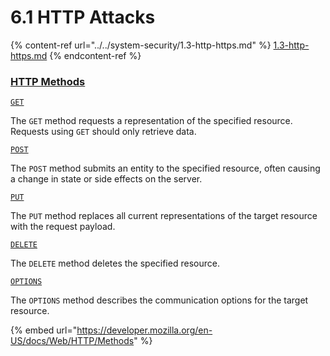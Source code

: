 # 6.1 HTTP Attacks

{% content-ref url="../../system-security/1.3-http-https.md" %}
[1.3-http-https.md](../../system-security/1.3-http-https.md)
{% endcontent-ref %}

### [HTTP Methods](https://www.w3schools.com/tags/ref\_httpmethods.asp)

[`GET`](https://developer.mozilla.org/en-US/docs/Web/HTTP/Methods/GET)

The `GET` method requests a representation of the specified resource. Requests using `GET` should only retrieve data.

[`POST`](https://developer.mozilla.org/en-US/docs/Web/HTTP/Methods/POST)

The `POST` method submits an entity to the specified resource, often causing a change in state or side effects on the server.

[`PUT`](https://developer.mozilla.org/en-US/docs/Web/HTTP/Methods/PUT)

The `PUT` method replaces all current representations of the target resource with the request payload.

[`DELETE`](https://developer.mozilla.org/en-US/docs/Web/HTTP/Methods/DELETE)

The `DELETE` method deletes the specified resource.

[`OPTIONS`](https://developer.mozilla.org/en-US/docs/Web/HTTP/Methods/OPTIONS)

The `OPTIONS` method describes the communication options for the target resource.

{% embed url="https://developer.mozilla.org/en-US/docs/Web/HTTP/Methods" %}

##
